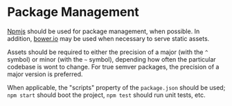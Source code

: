 # Package Management

[Npmjs](http://npmjs.org) should be used for package management, when possible. In addition, [bower.io](http://bower.io/) may be used when necessary to serve static assets.

Assets should be required to either the precision of a major (with the `^` symbol) or minor (with the `~` symbol), depending how often the particular codebase is wont to change. For true semver packages, the precision of a major version is preferred.

When applicable, the "scripts" property of the `package.json` should be used; `npm start` should boot the project, `npm test` should run unit tests, etc.